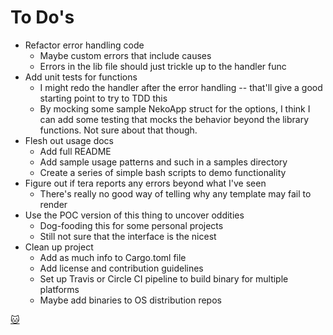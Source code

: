 # To Do's

- Refactor error handling code
  - Maybe custom errors that include causes
  - Errors in the lib file should just trickle up to the handler func
- Add unit tests for functions
  - I might redo the handler after the error handling -- that'll give a good
    starting point to try to TDD this
  - By mocking some sample NekoApp struct for the options, I think I can add
    some testing that mocks the behavior beyond the library functions. Not sure
    about that though.
- Flesh out usage docs
  - Add full README
  - Add sample usage patterns and such in a samples directory
  - Create a series of simple bash scripts to demo functionality
- Figure out if tera reports any errors beyond what I've seen
  - There's really no good way of telling why any template may fail to render
- Use the POC version of this thing to uncover oddities
  - Dog-fooding this for some personal projects
  - Still not sure that the interface is the nicest
- Clean up project
  - Add as much info to Cargo.toml file
  - Add license and contribution guidelines
  - Set up Travis or Circle CI pipeline to build binary for multiple platforms
  - Maybe add binaries to OS distribution repos

[:cat:](https://github.com/loksonarius/neko)
